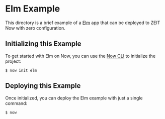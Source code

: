# Elm Example

This directory is a brief example of a [Elm](https://elm-lang.org/) app that can be deployed to ZEIT Now with zero configuration.

## Initializing this Example

To get started with Elm on Now, you can use the [Now CLI](https://zeit.co/download) to initialize the project:

```shell
$ now init elm
```

## Deploying this Example

Once initialized, you can deploy the Elm example with just a single command:

```shell
$ now
```
